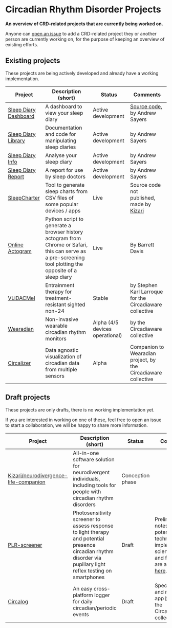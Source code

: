 # Circadian Rhythm Disorder Projects
**An overview of CRD-related projects that are currently being worked on.**

Anyone can [open an issue](https://github.com/Circadiaware/crd-projects/issues/new/choose) to add a CRD-related project they or another person are currently working on, for the purpose of keeping an overview of existing efforts.  

## Existing projects

These projects are being actively developed and already have a working implementation.

| Project      | Description (short)                                    | Status       | Comments |
|--------------|--------------------------------------------------------|--------------|----------|
| [Sleep Diary Dashboard](https://sleepdiary.github.io/dashboard) | A dashboard to view your sleep diary | Active development | [Source code](https://github.com/sleepdiary/dashboard), by Andrew Sayers |
| [Sleep Diary Library](https://github.com/sleepdiary/library) | Documentation and code for manipulating sleep diaries | Active development | by Andrew Sayers |
| [Sleep Diary Info](https://github.com/sleepdiary/info) | Analyse your sleep diary | Active development | by Andrew Sayers |
| [Sleep Diary Report](https://github.com/sleepdiary/report) | A report for use by sleep doctors | Active development | by Andrew Sayers |
| [SleepCharter](https://sleepcharter.z13.web.core.windows.net/) | Tool to generate sleep charts from CSV files of some popular devices / apps | Live | Source code not published, made by [Kizari](https://github.com/Kizari) |
| [Online Actogram](https://github.com/barrettfdavis/online_actogram) | Python script to generate a browser history actogram from Chrome or Safari, this can serve as a pre-screening tool plotting the opposite of a sleep diary | Live | By Barrett Davis |
| [VLiDACMel](https://github.com/Circadiaware/VLiDACMel-entrainment-therapy-non24) | Entrainment therapy for treatment-resistant sighted non-24 | Stable | by Stephen Karl Larroque for the Circadiaware collective |
| [Wearadian](https://github.com/Circadiaware/wearadian) | Non-invasive wearable circadian rhythm monitors | Alpha (4/5 devices operational) | by the Circadiaware collective |
| [Circalizer](https://github.com/Circadiaware/circalizer) | Data agnostic visualization of circadian data from multiple sensors | Alpha | Companion to Wearadian project, by the Circadiaware collective |

## Draft projects

These projects are only drafts, there is no working implementation yet.

If you are interested in working on one of these, feel free to open an issue to start a collaboration, we will be happy to share more information.

| Project      | Description (short)                                    | Status       | Comments |
|--------------|--------------------------------------------------------|--------------|----------|
| [Kizari/neurodivergence-life-companion](https://github.com/Kizari/neurodivergence-life-companion) | All-in-one software solution for neurodivergent individuals, including tools for people with circadian rhythm disorders | Conception phase | |
| [PLR-screener](https://github.com/Circadiaware/crd-projects/blob/main/drafts/plr-screener.md) | Photosensitivity screener to assess response to light therapy and potential presence circadian rhythm disorder via pupillary light reflex testing on smartphones | Draft | Preliminary notes on potential technical implementation, scientific basis and feasability are available [here](https://github.com/Circadiaware/crd-projects/blob/main/drafts/plr-screener.md).|
| [Circalog](https://github.com/Circadiaware/circalog) | An easy cross-platform logger for daily circadian/periodic events | Draft | Specifications and mock-up app [here](https://github.com/Circadiaware/circalog). By the Circadiaware collective. |
